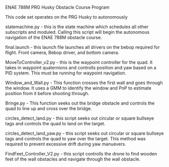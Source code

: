 ENAE 788M PRG Husky Obstacle Course Program

This code set operates on the PRG Husky to autonomously 


statemachine.py - this is the state machine which schedules all other subscripts and moduled.  Calling this script will begin the autonomous navigation of the ENAE 788M obstacle course.

final.launch - this launch file launches all drivers on the bebop required for flight.  Front camera, Bebop driver, and bottom camera.

MoveToController_v2.py - this is the waypoint controller for the quad.  It takes in waypoint quaternions and controlls position and yaw based on a PID system.  This must be running for waypoint navigation.

Window_and_Wall.py - This function crosses the first wall and goes through the window.  It uses a GMM to identify the window and PnP to estimate position from it before shooting through.

Bringe.py - This function seeks out the bridge obstacle and controls the quad to line up and cross over the bridge.

circles_detect_land.py - this script seeks out circular or square bullseye tags and controls the quad to land on the target.

circles_detect_land_yaw.py - this script seeks out circular or square bullseye tags and controls the quad to yaw over the target.  This method was required to prevent excessive drift during yaw manuevers.

FindFeet_Controller_V2.py - this script controlls the drone to find wooden feet of the wall obstacles and navigate through the wall obstacle.

